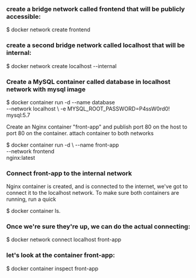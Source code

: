 ### create a bridge network called frontend that will be publicly accessible:

$ docker network create frontend

### create a second bridge network called localhost that will be internal:

$ docker network create localhost --internal

### Create a MySQL container called database in localhost network with mysql image

$ docker container run -d --name database \
 --network localhost \ 
 -e MYSQL_ROOT_PASSWORD=P4ssW0rd0! \
 mysql:5.7
 
Create an Nginx container "front-app" and publish port 80 on the host to port 80 on the container. 
attach container to both networks

$ docker container run -d \ 
 --name front-app \
 --network frontend  \
 nginx:latest
 
### Connect front-app to the internal network
Nginx container is created, and is connected to the internet, we've got to connect it to the localhost network. 
To make sure both containers are running, run a quick 

$ docker container ls. 

### Once we're sure they're up, we can do the actual connecting:

$ docker network connect localhost front-app

### let's look at the container front-app:

$ docker container inspect front-app
